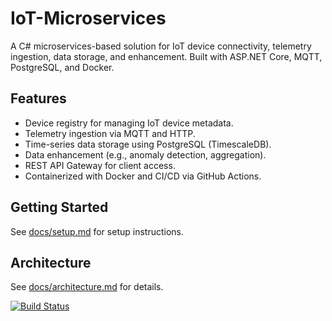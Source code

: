 # IoT-Microservices
A C# microservices-based solution for IoT device connectivity, telemetry ingestion, data storage, and enhancement. Built with ASP.NET Core, MQTT, PostgreSQL, and Docker.

## Features
- Device registry for managing IoT device metadata.
- Telemetry ingestion via MQTT and HTTP.
- Time-series data storage using PostgreSQL (TimescaleDB).
- Data enhancement (e.g., anomaly detection, aggregation).
- REST API Gateway for client access.
- Containerized with Docker and CI/CD via GitHub Actions.

## Getting Started
See [docs/setup.md](docs/setup.md) for setup instructions.

## Architecture
See [docs/architecture.md](docs/architecture.md) for details.

[![Build Status](https://github.com/diogoltdias/IoT-Microservices/actions/workflows/ci.yml/badge)](https://github.com/diogoltdias/IoT-Microservices/actions/workflows/ci.yml)
